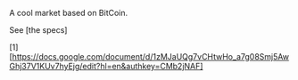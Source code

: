 A cool market based on BitCoin.

See [the specs]

[1][https://docs.google.com/document/d/1zMJaUQg7vCHtwHo_a7g08Smj5AwGhj37V1KUv7hyEjg/edit?hl=en&authkey=CMb2jNAF]